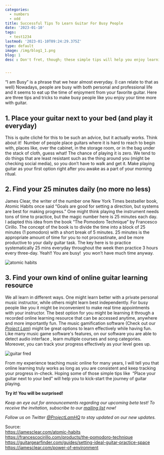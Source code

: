 ```yaml
---
categories:
  - numbers
  - odd
title: Successful Tips To Learn Guitar For Busy People
date: '2023-01-10'
tags:
  - test1234
lastmod: '2023-01-10T09:24:29.375Z'
type: default
image: /img/blog1_1.png
blog: 1
desc : Don't fret, though; these simple tips will help you enjoy learning while still managing your time.


---
```


“I am Busy” is a phrase that we hear almost everyday. (I can relate to that as well) Nowadays, people are busy with both personal and professional life and it seems to eat up the time of enjoyment from your favorite guitar. Here are three tips and tricks to make busy people like you enjoy your time more with guitar.

## 1. Place your guitar next to your bed (and play it everyday)

  This is quite cliché for this to be such an advice, but it actually works. Think about it!  Number of people place guitars where it is hard to reach to begin with, places like, over the cabinet, in the storage room, or in the bag under the stack of cloth, guess what! The chance of playing it is zero. We tend to do things that are least resistant such as the thing around you (might be checking social media), so you don’t have to walk and get it. Make playing guitar as your first option right after you awake as a part of your morning ritual.

## 2. Find your 25 minutes daily (no more no less)

  James Clear, the writer of the number one New York Times bestseller book, Atomic Habits once said “Goals are good for setting a direction, but systems are best for making progress.” One might think playing the instrument needs tons of time to practice, but the magic number here is 25 minutes each day. I adapted this idea from the book “The Pomodoro Technique” by Francesco Cirillo. The concept of the book is to divide the time into a block of 25 minutes (1 pomodoro) with a short break of 5 minutes. 25 minutes is the appropriate amount of time for you to not procrastinate, and be more productive to your daily guitar task. The key here is to practice systematically 25 mins everyday throughout the week then practice 3 hours every three-day. Yeah!! You are busy!  you won’t have much time anyway.

  ![atomic habits](/img/blog1_2.png)


## 3. Find your own kind of online guitar learning resource
  We all learn in different ways. One might learn better with a private personal music instructor, while others might learn best independently. For busy people like you it might be inconvenient to make real time appointments with your instructor. The best option for you might be learning it through a recorded online learning resource that can be accessed anytime, anywhere and more importantly fun. The music gamification software (Check out our _[Project Lam](https://projectlam.org/)_)  might be great options to learn effectively while having fun. Like many music game software's features, on our software you are able to detect audio interface , learn multiple courses and song categories. Moreover, you can track your progress effectively as your level goes up.

  ![guitar fred](/img/blog1_3.png)

  From my experience teaching music online for many years, I will tell you that online learning truly works as long as you are consistent and keep tracking your progress in-check. Hoping some of those simple tips like  “Place your guitar next to your bed” will help you to kick-start the journey of guitar playing. 

   
  

**Try it! You will be surprised!**



*Keep an eye out for announcements regarding our upcoming beta test! To receive the invitation, subscribe to our _[mailing list](#mailing)_ now!*

*Follow us on Twitter  _[@ProjectLamHQ](https://twitter.com/ProjectLamHQ)_  to stay updated on our new updates.*

  Source:  
  https://jamesclear.com/atomic-habits  
  https://francescocirillo.com/products/the-pomodoro-technique
  https://guitargearfinder.com/guides/setting-ideal-guitar-practice-space
  https://jamesclear.com/power-of-environment
